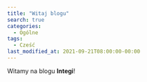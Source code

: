 ```yaml
---
title: "Witaj blogu"
search: true
categories: 
  - Ogólne
tags:
  - Cześć
last_modified_at: 2021-09-21T08:00:00-00:00
---
```


Witamy na blogu **Integi**!